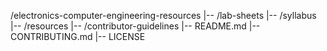 /electronics-computer-engineering-resources
|-- /lab-sheets
|-- /syllabus
|-- /resources
|-- /contributor-guidelines
|-- README.md
|-- CONTRIBUTING.md
|-- LICENSE